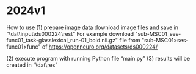 # 2024v1
How to use
(1) prepare image data
	download image files and save in “\dat\input\ds000224\rest”
	For example download "sub-MSC01_ses-func01_task-glasslexical_run-01_bold.nii.gz" file from "sub-MSC01>ses-func01>func" of https://openneuro.org/datasets/ds000224/

(2) execute program with running Python file “main.py”
(3) results will be created in “\dat\res”
